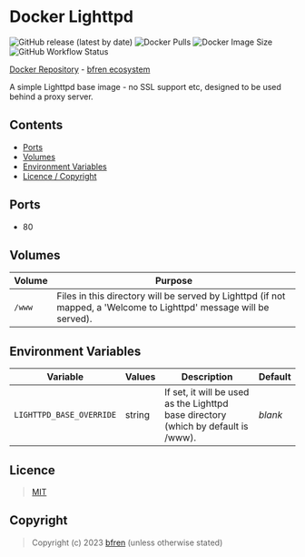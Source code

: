 # Docker Lighttpd

![GitHub release (latest by date)](https://img.shields.io/github/v/release/bfren/docker-lighttpd) ![Docker Pulls](https://img.shields.io/endpoint?url=https%3A%2F%2Fbfren.dev%2Fdocker%2Fpulls%2Flighttpd) ![Docker Image Size](https://img.shields.io/endpoint?url=https%3A%2F%2Fbfren.dev%2Fdocker%2Fsize%2Flighttpd) ![GitHub Workflow Status](https://img.shields.io/github/actions/workflow/status/bfren/docker-lighttpd/dev.yml?branch=main)

[Docker Repository](https://hub.docker.com/r/bfren/lighttpd) - [bfren ecosystem](https://github.com/bfren/docker)

A simple Lighttpd base image - no SSL support etc, designed to be used behind a proxy server.

## Contents

* [Ports](#ports)
* [Volumes](#volumes)
* [Environment Variables](#environment-variables)
* [Licence / Copyright](#licence)

## Ports

* 80

## Volumes

| Volume | Purpose                                                                                                             |
| ------ | ------------------------------------------------------------------------------------------------------------------- |
| `/www` | Files in this directory will be served by Lighttpd (if not mapped, a 'Welcome to Lighttpd' message will be served). |

## Environment Variables

| Variable                 | Values | Description                                                                        | Default |
| ------------------------ | ------ | ---------------------------------------------------------------------------------- | ------- |
| `LIGHTTPD_BASE_OVERRIDE` | string | If set, it will be used as the Lighttpd base directory (which by default is /www). | *blank* |

## Licence

> [MIT](https://mit.bfren.dev/2023)

## Copyright

> Copyright (c) 2023 [bfren](https://bfren.dev) (unless otherwise stated)
